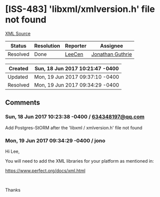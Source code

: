 # [ISS-483] 'libxml/xmlversion.h' file not found

[XML Source](./xml/ISS-483.xml)
<p></p>





Status|Resolution|Reporter|Assignee
------|----------|--------|--------
Resolved|Done|[LeeCen](634348197@qq.com)|[Jonathan Guthrie]($jono)





Created|Sun, 18 Jun 2017 10:21:47 -0400
-------|--------------
Updated|Mon, 19 Jun 2017 09:37:10 -0400
Resolved|Mon, 19 Jun 2017 09:34:29 -0400


## Comments




### Sun, 18 Jun 2017 10:23:38 -0400 / 634348197@qq.com 

<p><p>Add Postgres-StORM after the 'libxml / xmlversion.h' file not found</p></p>


### Mon, 19 Jun 2017 09:34:29 -0400 / jono 

<p><p>Hi Lee,</p>

<p>You will need to add the XML libraries for your platform as mentioned in: </p>

<p><a href="https://www.perfect.org/docs/xml.html" class="external-link" rel="nofollow">https://www.perfect.org/docs/xml.html</a></p>

<p> </p>

<p>Thanks</p></p>


